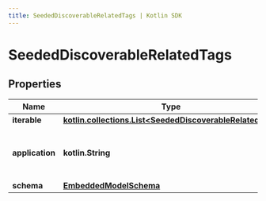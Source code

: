 ```yaml
---
title: SeededDiscoverableRelatedTags | Kotlin SDK
---
```




# SeededDiscoverableRelatedTags

## Properties
Name | Type | Description | Notes
------------ | ------------- | ------------- | -------------
**iterable** | [**kotlin.collections.List&lt;SeededDiscoverableRelatedTag&gt;**](SeededDiscoverableRelatedTag) |  | 
**application** | **kotlin.String** | This is the application id that this request is sent from. | 
**schema** | [**EmbeddedModelSchema**](EmbeddedModelSchema) |  |  [optional]




